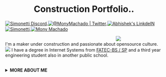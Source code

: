 <p align="center"> <h1 align="center">  Construction Portfolio.. </h1> 
<a href="https://discord.gg/XTW52Kt"> <img src="https://cdn.jsdelivr.net/npm/simple-icons@v3/icons/discord.svg" align="center" alt="Simonetti Discord" width="22px" /> </a>
<a href="https://twitter.com/MonyMachado"> <img src="https://cdn.jsdelivr.net/npm/simple-icons@v3/icons/twitter.svg" align="center" alt="@MonyMachado | Twitter" width="22px"/> </a>
<a href="https://www.linkedin.com/in/simonepmachado/"> <img src="https://cdn.jsdelivr.net/npm/simple-icons@v3/icons/linkedin.svg" align="center" alt="Abhishek's LinkdeIN" width="22px" /> </a>
<a href="https://t.me/Simonetti"> <img src="https://cdn.jsdelivr.net/npm/simple-icons@v3/icons/telegram.svg" align="center" alt="Simonetti" width="22px"  /> </a>
<a href="https://www.reddit.com/user/Simonetti/"> <img src="https://cdn.jsdelivr.net/npm/simple-icons@v3/icons/reddit.svg" align="center" alt="Mony Machado" width="22px" /> </a> </p>

<p>
<img align="right" src="https://user-images.githubusercontent.com/5713670/87202985-820dcb80-c2b6-11ea-9f56-7ec461c497c3.gif" width="150"/>  </br>
I'm a maker under construction and passionate about opensource culture.  </br>
<img src="https://media.giphy.com/media/fYSnHlufseco8Fh93Z/giphy.gif" width="40"> I have a degree in Internet Systems from <a href="https://fatecrl.edu.br/" target="_blank">FATEC-BS / SP</a> and a third year engineering student also in another public school.
</p>
<br>
  <details>
    <summary>
    <strong>MORE ABOUT ME</strong>
    </summary>
  
##  Skills 
<!-- ## Potfolio
![Mony Machado's github stats](https://github-readme-stats.vercel.app/api?username=monymachado&show_icons=true&theme=radical)-->

### Backend <img src="https://media.giphy.com/media/WUlplcMpOCEmTGBtBW/giphy.gif" width="30" > 
<img src="https://img.shields.io/badge/java-%23ED8B00.svg?&style=for-the-badge&logo=java&logoColor=white" alt="JAVA EE 8++">
<img src="https://img.shields.io/badge/spring%20-%236DB33F.svg?&style=for-the-badge&logo=spring&logoColor=white" alt="Spring">
<!-- ![forthebadge made-with-python](http://ForTheBadge.com/images/badges/made-with-python.svg)](https://www.python.org/) -->
<code><img height="20" src="https://raw.githubusercontent.com/github/explore/80688e429a7d4ef2fca1e82350fe8e3517d3494d/topics/python/python.png"></code>
<code><img height="20" src="https://raw.githubusercontent.com/github/explore/80688e429a7d4ef2fca1e82350fe8e3517d3494d/topics/mysql/mysql.png"></code>



## Frontend
<img src="https://img.shields.io/badge/html5%20-%23E34F26.svg?&style=for-the-badge&logo=html5&logoColor=white" alt="HTML4"></a>
<img src="https://img.shields.io/badge/css3%20-%231572B6.svg?&style=for-the-badge&logo=css3&logoColor=white" alt="CSS3"></a>
<img src="https://img.shields.io/badge/bootstrap%20-%23563D7C.svg?&style=for-the-badge&logo=bootstrap&logoColor=white" alt="Bootstrap"></a>
<img src="https://img.shields.io/badge/javascript-%23F7DF1E.svg?&style=flat-square&logo=javascript&logoColor=black&labelColor=black" alt="JavaScript"></a>


### Social Professional 
- [!Medium] https://medium.com/@monymachado
- [!Dev.to] https://dev.to/monymachado 
- [!CodePen] https://codepen.io/simonete
- [!] https://www.behance.net/simonetti/
- [!] https://dribbble.com/simoneti
- [!Figma] http://figma.com/@monymachado

<p align="center">  <h3> Others Social Media</h3>
<a href="https://www.instagram.com/engineersgirls/">
  <img align="left" alt="Instagram Engineers Girls" width="22px" src="https://cdn.jsdelivr.net/npm/simple-icons@v3/icons/instagram.svg" />
</a>
<a href="https://github.com/engineersgirls" target="_blank"> <img src="https://img.shields.io/github/followers/terrytangyuan.svg?label=GitHub&style=social" alt="Organization Engineers Girls"></a>
</p>

# Streaming 
<a href=" https://www.twitch.tv/simonepmachado" target="_blank"> <img src="https://img.shields.io/badge/twitch-%239146FF.svg?&style=for-the-badge&logo=twitch&logoColor=white" alt="Twitch"></a>
<a href="https://cutt.ly/DgnzQXF" target="_blank"> <img src="https://img.shields.io/badge/youtube-%23FF0000.svg?&style=for-the-badge&logo=youtube&logoColor=white" alt="Youtube"></a>

# Developer Learning
<img src="https://img.shields.io/badge/angular%20-%23DD0031.svg?&style=for-the-badge&logo=angular&logoColor=white" alt="Angular"/> </a>
<img src="https://img.shields.io/badge/kotlin-%230095D5.svg?&style=for-the-badge&logo=kotlin&logoColor=white" alt="Kotlin"> </a>
- [!React]
- [!TypeScript]

## Software Versioning 
<a href="https://gitlab.com/monymachado" target="_blank"> <img src="https://img.shields.io/badge/gitlab-%23330f63.svg?&style=for-the-badge&logo=gitlab&logoColor=white" alt="GitLab"></a>
- GitHub Learning  <link rel="shortcut icon" href="/public/favicon.png" />
- Bitbucket

### GitHub :octocat:
- [!gitpod-io]
- [!git pages]

# Talks
<img src="https://img.shields.io/badge/discord-%237289DA.svg?&style=for-the-badge&logo=discord&logoColor=white" alt="Discord"></a>
<img src="https://img.shields.io/badge/slack-%234A154B.svg?&style=for-the-badge&logo=slack&logoColor=white" alt="Discord"></a>
- [!Telegram]
  
# I’m collaborating in technology and mixed and female communities, like 
- WoMakersCode 
- BaixadaNerd
- EngineerGirls
> <img src="https://media.giphy.com/media/RhwkGhrlj3NVSOxWSN/giphy.gif" height="30"><em><b>
  Grace Hopper - 
  ““The most dangerous phrase is‘ We’ve always done it this way ’”.
  "A ship is safe in port. But that’s not what ships were built for."   </b>  </em>

<p aling="center">
<a target="_blank" href="https://github.com/sidbelbase/sidbelbase/">
  <img src="https://img.shields.io/badge/dynamic/json?url=https://api.countapi.xyz/hit/visitor-badge/sidbelbase&style=for-the-badge&label=visitors&query=value&color=0F0F1A&labelColor=0F0F1A" alt="sidbelbase's vistors"> </a>
</center>

<details>
  <summary><img src="https://media.giphy.com/media/mGcNjsfWAjY5AEZNw6/giphy.gif" width="30"> My GitHub Stats</summary>
  <p align="center"> 
  <!-- ![Mony Machado' Github Stats](https://github-readme-stats.vercel.app/api?username=monymachado&show_icons=true&theme=tokyonight)
  ![Top Langs](https://github-readme-stats.vercel.app/api/top-langs/?username=monymachado&layout=compact&theme=radical) -->
   <img src="https://github-readme-stats.vercel.app/api?username=monymachado&show_icons=true&theme=gotham" alt="monymachado /> 
</details>
      

  </details>
